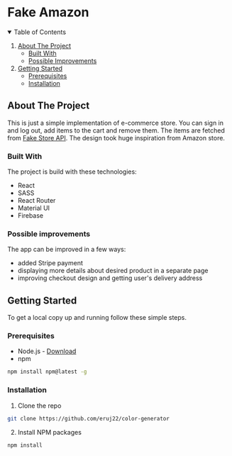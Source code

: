 # Fake Amazon

<!-- TABLE OF CONTENTS -->
<details open="open">
  <summary>Table of Contents</summary>
  <ol>
    <li>
      <a href="#about-the-project">About The Project</a>
      <ul>
        <li><a href="#built-with">Built With</a></li>
        <li><a href="#possible-improvements">Possible Improvements</a></li>
      </ul>
    </li>
    <li>
      <a href="#getting-started">Getting Started</a>
      <ul>
        <li><a href="#prerequisites">Prerequisites</a></li>
        <li><a href="#installation">Installation</a></li>
      </ul>
    </li>
  </ol>
</details>

<!-- ABOUT THE PROJECT -->

## About The Project

This is just a simple implementation of e-commerce store. You can sign in and log out, add items to the cart and remove them. The items are fetched from <a href="https://fakestoreapi.com/products">Fake Store API</a>. The design took huge inspiration from Amazon store.

### Built With

The project is build with these technologies:

- React
- SASS
- React Router
- Material UI
- Firebase

### Possible improvements

The app can be improved in a few ways:

- added Stripe payment
- displaying more details about desired product in a separate page
- improving checkout design and getting user's delivery address

<!-- GETTING STARTED -->

## Getting Started

To get a local copy up and running follow these simple steps.

### Prerequisites

- Node.js - [Download](https://nodejs.org)
- npm

```sh
npm install npm@latest -g
```

### Installation

1. Clone the repo

```sh
git clone https://github.com/eruj22/color-generator
```

2. Install NPM packages

```sh
npm install
```
